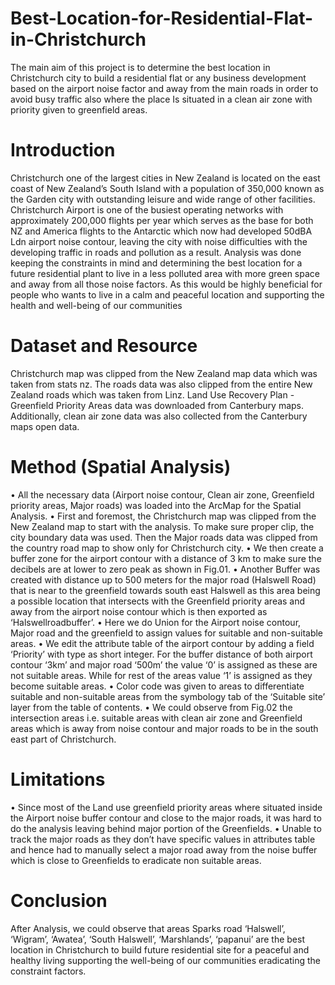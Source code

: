 # Best-Location-for-Residential-Flat-in-Christchurch
The main aim of this project is to determine the best location in Christchurch city to build a residential flat or any business development based on the airport noise factor and away from the main roads in order to avoid busy traffic also where the place Is situated in a clean air zone with priority given to greenfield areas.

# Introduction
Christchurch one of the largest cities in New Zealand is located on the east coast of New Zealand’s South Island with a population of 350,000 known as the Garden city with outstanding leisure and wide range of other facilities. Christchurch Airport is one of the busiest operating networks with approximately 200,000 flights per year which serves as the base for both NZ and America flights to the Antarctic which now had developed 50dBA Ldn airport noise contour, leaving the city with noise difficulties with the developing traffic in roads and pollution as a result. Analysis was done keeping the constraints in mind and determining the best location for a future residential plant to live in a less polluted area with more green space and away from all those noise factors. As this would be highly beneficial for people who wants to live in a calm and peaceful location and supporting the health and well-being of our communities

# Dataset and Resource
Christchurch map was clipped from the New Zealand map data which was taken from stats nz. The roads data was also clipped from the entire New Zealand roads which was taken from Linz. Land Use Recovery Plan - Greenfield Priority Areas data was downloaded from Canterbury maps. Additionally, clean air zone data was also collected from the Canterbury maps open data.

# Method (Spatial Analysis)
• All the necessary data (Airport noise contour, Clean air zone, Greenfield priority areas, Major roads) was loaded into the ArcMap for the Spatial Analysis.
• First and foremost, the Christchurch map was clipped from the New Zealand map to start with the analysis. To make sure proper clip, the city boundary data was used. Then the Major roads data was clipped from the country road map to show only for Christchurch city.
• We then create a buffer zone for the airport contour with a distance of 3 km to make sure the decibels are at lower to zero peak as shown in Fig.01.
• Another Buffer was created with distance up to 500 meters for the major road (Halswell Road) that is near to the greenfield towards south east Halswell as this area being a possible location that intersects with the Greenfield priority areas and away from the airport noise contour which is then exported as ‘Halswellroadbuffer’.
• Here we do Union for the Airport noise contour, Major road and the greenfield to assign values for suitable and non-suitable areas.
• We edit the attribute table of the airport contour by adding a field ‘Priority’ with type as short integer. For the buffer distance of both airport contour ‘3km’ and major road ‘500m’ the value ‘0’ is assigned as these are not suitable areas. While for rest of the areas value ‘1’ is assigned as they become suitable areas.
• Color code was given to areas to differentiate suitable and non-suitable areas from the symbology tab of the ‘Suitable site’ layer from the table of contents.
• We could observe from Fig.02 the intersection areas i.e. suitable areas with clean air zone and Greenfield areas which is away from noise contour and major roads to be in the south east part of Christchurch.

# Limitations
• Since most of the Land use greenfield priority areas where situated inside the Airport noise buffer contour and close to the major roads, it was hard to do the analysis leaving behind major portion of the Greenfields.
• Unable to track the major roads as they don’t have specific values in attributes table and hence had to manually select a major road away from the noise buffer which is close to Greenfields to eradicate non suitable areas.

# Conclusion
After Analysis, we could observe that areas Sparks road ‘Halswell’, ‘Wigram’, ‘Awatea’, ‘South Halswell’, ‘Marshlands’, ‘papanui’ are the best location in Christchurch to build future residential site for a peaceful and healthy living supporting the well-being of our communities eradicating the constraint factors.


